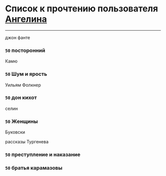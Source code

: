 # Список к прочтению пользователя [Ангелина](http://vk.com/id83788782)
---

джон фанте

### `50` посторонний
Камю

### `50` Шум и ярость
Уильям Фолкнер

### `50` дон кихот

селин

### `50` Женщины
Буковски

рассказы Тургенева

### `50` преступление и наказание

### `50` братья карамазовы


